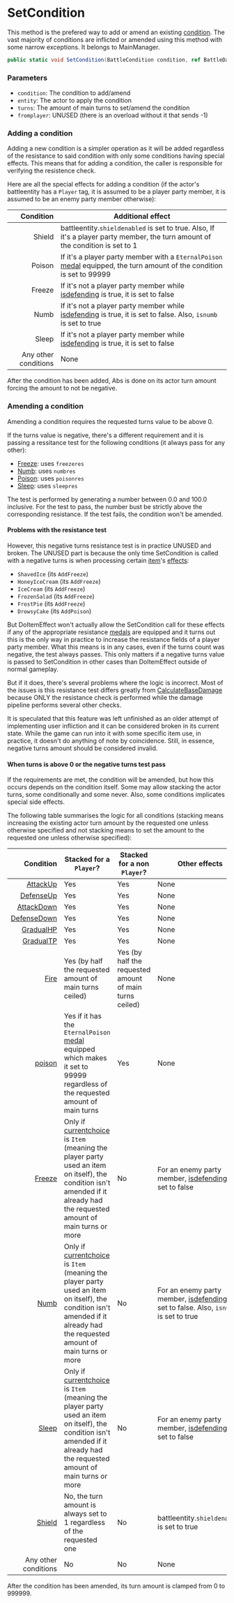 # SetCondition
This method is the prefered way to add or amend an existing [condition](../Conditions.md). The vast majority of conditions are inflicted or amended using this method with some narrow exceptions. It belongs to MainManager.

```cs
public static void SetCondition(BattleCondition condition, ref BattleData entity, int turns, int fromplayer)
```

### Parameters

- `condition`: The condition to add/amend
- `entity`: The actor to apply the condition
- `turns`: The amount of main turns to set/amend the condition
- `fromplayer`: UNUSED (there is an overload without it that sends -1)

### Adding a condition
Adding a new condition is a simpler operation as it will be added regardless of the resistance to said condition with only some conditions having special effects. This means that for adding a condition, the caller is responsible for verifying the resistence check.

Here are all the special effects for adding a condition (if the actor's battleentity has a `Player` tag, it is assumed to be a player party member, it is assumed to be an enemy party member otherwise):

|Condition|Additional effect|
|--------:|-----------------|
|Shield|battleentity.`shieldenabled` is set to true. Also, If it's a player party member, the turn amount of the condition is set to 1|
|Poison|If it's a player party member with a `EternalPoison` [medal](../../../Enums%20and%20IDs/Medal.md) equipped, the turn amount of the condition is set to 99999|
|Freeze|If it's not a player party member while [isdefending](../Enemy%20features.md#isdefending) is true, it is set to false|
|Numb|If it's not a player party member while [isdefending](../Enemy%20features.md#isdefending) is true, it is set to false. Also, `isnumb` is set to true|
|Sleep|If it's not a player party member while [isdefending](../Enemy%20features.md#isdefending) is true, it is set to false|
|Any other conditions|None|

After the condition has been added, Abs is done on its actor turn amount forcing the amount to not be negative.

### Amending a condition
Amending a condition requires the requested turns value to be above 0.

If the turns value is negative, there's a different requirement and it is passing a ressitance test for the following conditions (it always pass for any other):

- [Freeze](../BattleCondition/Freeze.md): uses `freezeres`
- [Numb](../BattleCondition/Numb.md): uses `numbres`
- [Poison](../BattleCondition/Poison.md): uses `poisonres`
- [Sleep](../BattleCondition/Sleep.md): uses `sleepres`

The test is performed by generating a number between 0.0 and 100.0 inclusive. For the test to pass, the number bust be strictly above the corresponding resistance. If the test fails, the condition won't be amended.

#### Problems with the resistance test
However, this negative turns resistance test is in practice UNUSED and broken. The UNUSED part is because the only time SetCondition is called with a negative turns is when processing certain [item](../../../Enums%20and%20IDs/Items.md)'s [effects](../../../TextAsset%20Data/Items%20data.md):

- `ShavedIce` (its `AddFreeze`)
- `HoneyIceCream` (its `AddFreeze`)
- `IceCream` (its `AddFreeze`)
- `FrozenSalad` (its `AddFreeze`)
- `FrostPie` (its `AddFreeze`)
- `DrowsyCake` (its `AddPoison`)

But DoItemEffect won't actually allow the SetCondition call for these effects if any of the appropriate resistance [medals](../../../Enums%20and%20IDs/Medal.md) are equipped and it turns out this is the only way in practice to increase the resistance fields of a player party member. What this means is in any cases, even if the turns count was negative, the test always passes. This only matters if a negative turns value is passed to SetCondition in other cases than DoItemEffect outside of normal gameplay.

But if it does, there's several problems where the logic is incorrect. Most of the issues is this resistance test differs greatly from [CalculateBaseDamage](../../Damage%20pipeline/CalculateBaseDamage.md) because ONLY the resistance check is performed while the damage pipeline performs several other checks.

It is speculated that this feature was left unfinished as an older attempt of implementing user infliction and it can be considered broken in its current state. While the game can run into it with some specific item use, in practice, it doesn't do anything of note by coincidence. Still, in essence, negative turns amount should be considered invalid.

#### When turns is above 0 or the negative turns test pass
If the requirements are met, the condition will be amended, but how this occurs depends on the condition itself. Some may allow stacking the actor turns, some conditionally and some never. Also, some conditions implicates special side effects.

The following table summarises the logic for all conditions (stacking means increasing the existing actor turn amount by the requested one unless otherwise specified and not stacking means to set the amount to the requested one unless otherwise specified):

|Condition|Stacked for a `Player`?|Stacked for a non `Player`?|Other effects|
|--------:|----------------------|---------------------------|------------|
|[AttackUp](../BattleCondition/AttackUp.md)|Yes|Yes|None|
|[DefenseUp](../BattleCondition/DefenseUp.md)|Yes|Yes|None|
|[AttackDown](../BattleCondition/AttackDown.md)|Yes|Yes|None|
|[DefenseDown](../BattleCondition/DefenseDown.md)|Yes|Yes|None|
|[GradualHP](../BattleCondition/GradualHP.md)|Yes|Yes|None|
|[GradualTP](../BattleCondition/GradualTP.md)|Yes|Yes|None|
|[Fire](../BattleCondition/Fire.md)|Yes (by half the requested amount of main turns ceiled)|Yes (by half the requested amount of main turns ceiled)|None|
|[poison](../BattleCondition/Poison.md)|Yes if it has the `EternalPoison` [medal](../../../Enums%20and%20IDs/Medal.md) equipped which makes it set to 99999 regardless of the requested amount of main turns|Yes|None|
|[Freeze](../BattleCondition/Freeze.md)|Only if [currentchoice](../../Player%20UI/Actions.md) is `Item` (meaning the player party used an item on itself), the condition isn't amended if it already had the requested amount of main turns or more|No|For an enemy party member, [isdefending](../Enemy%20features.md#isdefending) is set to false|
|[Numb](../BattleCondition/Numb.md)|Only if [currentchoice](../../Player%20UI/Actions.md) is `Item` (meaning the player party used an item on itself), the condition isn't amended if it already had the requested amount of main turns or more|No|For an enemy party member, [isdefending](../Enemy%20features.md#isdefending) is set to false. Also, `isnumb` is set to true|
|[Sleep](../BattleCondition/Sleep.md)|Only if [currentchoice](../../Player%20UI/Actions.md) is `Item` (meaning the player party used an item on itself), the condition isn't amended if it already had the requested amount of main turns or more|No|For an enemy party member, [isdefending](../Enemy%20features.md#isdefending) is set to false|
|[Shield](../BattleCondition/Shield.md)|No, the turn amount is always set to 1 regardless of the requested one|No|battleentity.`shieldenabled` is set to true|
|Any other conditions|No|No|None|

After the condition has been amended, its turn amount is clamped from 0 to 999999.
